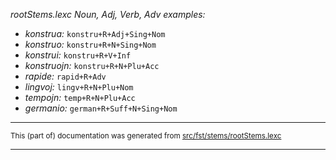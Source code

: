 

*rootStems.lexc Noun, Adj, Verb, Adv examples:*
* *konstrua:* `konstru+R+Adj+Sing+Nom`
* *konstruo:* `konstru+R+N+Sing+Nom`
* *konstrui:* `konstru+R+V+Inf`
* *konstruojn:* `konstru+R+N+Plu+Acc`
* *rapide:* `rapid+R+Adv`
* *lingvoj:* `lingv+R+N+Plu+Nom`
* *tempojn:* `temp+R+N+Plu+Acc`
* *germanio:* `german+R+Suff+N+Sing+Nom`

* * *

<small>This (part of) documentation was generated from [src/fst/stems/rootStems.lexc](https://github.com/giellalt/lang-epo/blob/main/src/fst/stems/rootStems.lexc)</small>

---

